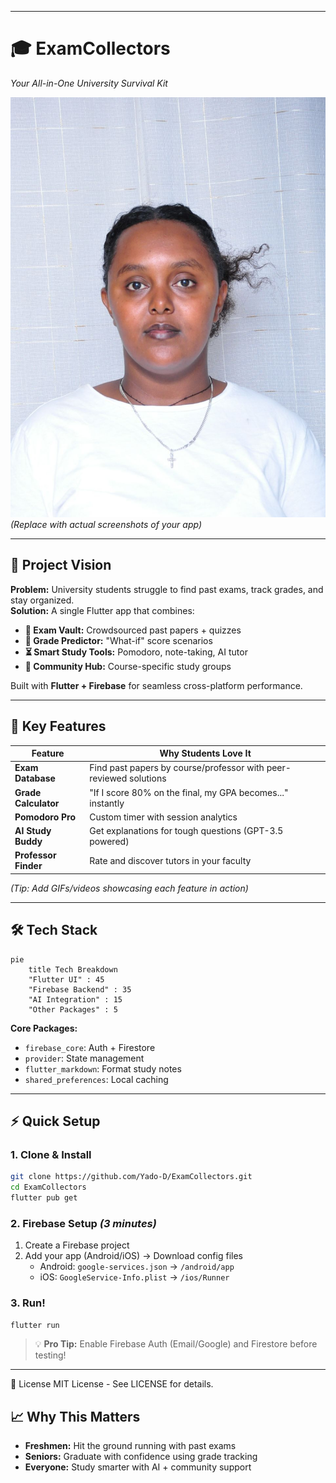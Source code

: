 
---

# 🎓 ExamCollectors  
*Your All-in-One University Survival Kit*  

![App Showcase](./IMG_20241004_164214_461.jpg)  
*(Replace with actual screenshots of your app)*  

---

## 🌟 **Project Vision**  
**Problem:** University students struggle to find past exams, track grades, and stay organized.  
**Solution:** A single Flutter app that combines:  
- **📂 Exam Vault:** Crowdsourced past papers + quizzes  
- **🧮 Grade Predictor:** "What-if" score scenarios  
- **⏳ Smart Study Tools:** Pomodoro, note-taking, AI tutor  
- **👥 Community Hub:** Course-specific study groups  

Built with **Flutter + Firebase** for seamless cross-platform performance.  

---

## 🚀 **Key Features**  

| Feature | Why Students Love It |  
|---------|----------------------|  
| **Exam Database** | Find past papers by course/professor with peer-reviewed solutions |  
| **Grade Calculator** | "If I score 80% on the final, my GPA becomes..." instantly |  
| **Pomodoro Pro** | Custom timer with session analytics |  
| **AI Study Buddy** | Get explanations for tough questions (GPT-3.5 powered) |  
| **Professor Finder** | Rate and discover tutors in your faculty |  

*(Tip: Add GIFs/videos showcasing each feature in action)*  

---

## 🛠 **Tech Stack**  

```mermaid  
pie  
    title Tech Breakdown  
    "Flutter UI" : 45  
    "Firebase Backend" : 35  
    "AI Integration" : 15  
    "Other Packages" : 5  
```  

**Core Packages:**  
- `firebase_core`: Auth + Firestore  
- `provider`: State management  
- `flutter_markdown`: Format study notes  
- `shared_preferences`: Local caching  

---

## ⚡ **Quick Setup**  

### 1. **Clone & Install**  
```bash  
git clone https://github.com/Yado-D/ExamCollectors.git  
cd ExamCollectors  
flutter pub get  
```  

### 2. **Firebase Setup** *(3 minutes)*  
1. Create a Firebase project  
2. Add your app (Android/iOS) → Download config files  
   - Android: `google-services.json` → `/android/app`  
   - iOS: `GoogleService-Info.plist` → `/ios/Runner`  

### 3. **Run!**  
```bash  
flutter run  
```  

> 💡 **Pro Tip:** Enable Firebase Auth (Email/Google) and Firestore before testing!  

---
📜 License
MIT License - See LICENSE for details.

## 📈 **Why This Matters**  
- **Freshmen:** Hit the ground running with past exams  
- **Seniors:** Graduate with confidence using grade tracking  
- **Everyone:** Study smarter with AI + community support  

 
